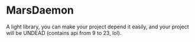 # MarsDaemon
A light library, you can make your project depend it easily, and your project will be UNDEAD (contains api from 9 to 23, lol).
